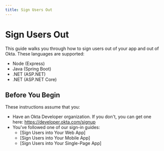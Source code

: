 ```yaml
---
title: Sign Users Out
---
```

# Sign Users Out

This guide walks you through how to sign users out of your app and out of Okta. These languages are supported:

* Node (Express)
* Java (Spring Boot)
* .NET (ASP.NET)
* .NET (ASP.NET Core)

## Before You Begin

These instructions assume that you: 

* Have an Okta Developer organization. If you don't, you can get one here: <https://developer.okta.com/signup>
* You've followed one of our sign-in guides: 
    * [Sign Users into Your Web App]
    * [Sign Users into Your Mobile App]
    * [Sign Users into Your Single-Page App]
